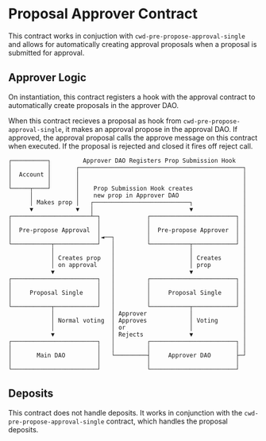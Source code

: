 # Proposal Approver Contract

This contract works in conjuction with `cwd-pre-propose-approval-single` and allows for automatically creating approval proposals when a proposal is submitted for approval.

## Approver Logic

On instantiation, this contract registers a hook with the approval contract to automatically create proposals in the approver DAO.

When this contract recieves a proposal as hook from `cwd-pre-propose-approval-single`, it makes an approval propose in the approval DAO. If approved, the approval proposal calls the approve message on this contract when executed. If the proposal is rejected and closed it fires off reject call.

``` 
┌──────────┐         Approver DAO Registers Prop Submission Hook
│          │       ┌──────────────────────────────────────────────┐
│  Account │       │                                              │
│          │       │                                              │
└─────┬────┘       │    Prop Submission Hook creates              │
      │            │    new prop in Approver DAO                  │
      │ Makes prop │   ┌───────────────────────────┐              │
      ▼            ▼   │                           ▼              │
┌──────────────────────┴─┐             ┌────────────────────────┐ │
│                        │             │                        │ │
│  Pre-propose Approval  │             │  Pre-propose Approver  │ │
│                        │◄──┐         │                        │ │
└───────────┬────────────┘   │         └───────────┬────────────┘ │
            │                │                     │              │
            │ Creates prop   │                     │ Creates      │
            │ on approval    │                     │ prop         │
            ▼                │                     ▼              │
┌────────────────────────┐   │         ┌────────────────────────┐ │
│                        │   │         │                        │ │
│     Proposal Single    │   │         │     Proposal Single    │ │
│                        │   │         │                        │ │
└───────────┬────────────┘   │         └───────────┬────────────┘ │
            │                │ Approver            │              │
            │ Normal voting  │ Approves            │ Voting       │
            │                │ or                  │              │
            ▼                │ Rejects             ▼              │
┌────────────────────────┐   │         ┌────────────────────────┐ │
│                        │   │         │                        │ │
│       Main DAO         │   └─────────┤     Approver DAO       ├─┘
│                        │             │                        │
└────────────────────────┘             └────────────────────────┘
```

## Deposits

This contract does not handle deposits. It works in conjunction with the `cwd-pre-propose-approval-single` contract, which handles the proposal deposits.
